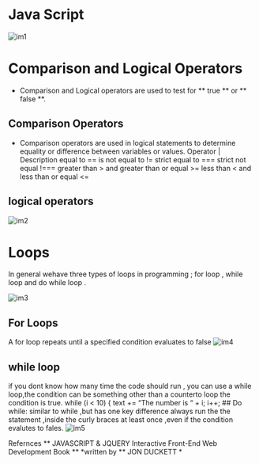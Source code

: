 # Java Script
![im1](https://e3arabi.com/wp-content/uploads/2021/01/%D8%A3%D8%B7%D8%B1-%D8%A7%D9%84%D8%B9%D9%85%D9%84-%D9%81%D9%8A-%D9%84%D8%BA%D8%A9-%D8%AC%D8%A7%D9%81%D8%A7-%D8%B3%D9%83%D8%B1%D8%B3%D9%8A%D8%A8%D8%AA.png)
# Comparison and Logical Operators


* Comparison and Logical operators are used to test for ** true ** or ** false **.
## Comparison Operators

* Comparison operators are used in logical statements to determine equality or difference between variables or values.
Operator | Description
equal to ==
is not equal to !=
strict equal to ===
strict not equal !===
greater than > and greater than or equal >=
less than < and less than or equal <=

## logical operators
![im2](https://www.tutsmake.com/wp-content/uploads/2020/05/JavaScript-Logical-Operators.jpeg)

# Loops
In general wehave three types of loops in programming ; for loop , while loop and do while loop .

![im3](https://d2h0cx97tjks2p.cloudfront.net/blogs/wp-content/uploads/sites/2/2019/07/JavaScript-Loops.jpg)

## For Loops
A for loop repeats until a specified condition evaluates to false
![im4](https://cdn.programiz.com/sites/tutorial2program/files/javascript-for-loop.png)

## while loop
if you dont know how many time the code should run , you can use a while loop,the condition can be something other than a counterto loop the condition is true. while (i < 10) { text += “The number is “ + i; i++; ## Do while: similar to while ,but has one key difference always run the the statement ,inside the curly braces at least once ,even if the condition evalutes to fales. 
![im5](https://www.tutorialspoint.com/scala/images/scala_while_loop.jpg)

Refernces
** JAVASCRIPT & JQUERY Interactive Front-End Web Development Book ** *written by ** JON DUCKETT *
 